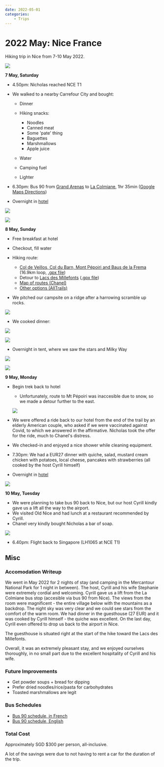 ```yaml
---
date: 2022-05-01
categories:
    - Trips
---
```


# 2022 May: Nice France

Hiking trip in Nice from 7-10 May 2022.

![](../../static/blog/2022-05/mercantour_np.jpg)

<!-- more -->

**7 May, Saturday**

-   4.50pm: Nicholas reached NCE T1
-   We walked to a nearby Carrefour City and bought:

    -   Dinner
    -   Hiking snacks:

        -   Noodles
        -   Canned meat
        -   Some 'pate' thing
        -   Baguettes
        -   Marshmallows
        -   Apple juice

    -   Water
    -   Camping fuel
    -   Lighter

-   6.30pm: Bus 90 from [Grand Arenas][grand-arenas] to [La Colmiane][la-colmiane], 1hr 35min ([Google Maps Directions][nice-to-mercantour-bus])
-   Overnight in [hotel][hotel]

![](../../static/blog/2022-05/room.jpg)

![](../../static/blog/2022-05/hotel.jpg)

**8 May, Sunday**

-   Free breakfast at hotel
-   Checkout, fill water
-   Hiking route:

    -   [Col de Veillos, Col du Barn, Mont Pépoiri and Baus de la Frema][col-de-veillos] (16.9km loop, [.gpx file][col-de-veillos-gpx])
    -   Detour to [Lacs des Millefonts][lacs-des-millefonts] ([.gpx file][lacs-des-millefonts-gpx])
    -   [Map of routes (Chanel)][our-hiking-routes]
    -   [Other options (AllTrails)][hiking-routes]

-   We pitched our campsite on a ridge after a harrowing scramble up rocks.

![](../../static/blog/2022-05/campsite.jpg)

-   We cooked dinner:

![](../../static/blog/2022-05/marshmallows.jpg)

![](../../static/blog/2022-05/stove.jpg)

-   Overnight in tent, where we saw the stars and Milky Way


![](../../static/blog/2022-05/campsite_evening.jpg)

![](../../static/blog/2022-05/campsite_night.jpg)

**9 May, Monday**

-   Begin trek back to hotel

    -   Unfortunately, route to Mt Pépoiri was inaccesible due to snow, so we made a detour further to the east.

    ![](../../static/blog/2022-05/snowman.jpg)

-   We were offered a ride back to our hotel from the end of the trail by an elderly American couple, who asked if we were vaccinated against Covid, to which we answered in the affirmative. Nicholas took the offer for the ride, much to Chanel's distress.
-   We checked-in and enjoyed a nice shower while cleaning equipment.
-   7.30pm: We had a EUR27 dinner with quiche, salad, mustard cream chicken with potatoes, local cheese, pancakes with strawberries (all cooked by the host Cyrill himself)
-   Overnight in [hotel][hotel]

![](../../static/blog/2022-05/quiche.jpg)

**10 May, Tuesday**

-   We were planning to take bus 90 back to Nice, but our host Cyrill kindly gave us a lift all the way to the airport.
-   We visited Old Nice and had lunch at a restaurant recommended by Cyrill.
-   Chanel very kindly bought Nicholas a bar of soap.

![](../../static/blog/2022-05/lunch.jpg)

-   6.40pm: Flight back to Singapore (LH1065 at NCE T1)

## Misc

### Accomodation Writeup

We went in May 2022 for 2 nights of stay (and camping in the Mercantour National Park for 1 night in between). The host, Cyrill and his wife Stephanie were extremely cordial and welcoming. Cyrill gave us a lift from the La Colmiane bus stop (accesible via bus 90 from Nice). The views from the room were magnificent - the entire village below with the mountains as a backdrop. The night sky was very clear and we could see stars from the comfort of the warm room. We had dinner in the guesthouse (27 EUR) and it was cooked by Cyrill himself - the quiche was excellent. On the last day, Cyrill even offered to drop us back to the airport in Nice.

The guesthouse is situated right at the start of the hike toward the Lacs des Millefonts.

Overall, it was an extremely pleasant stay, and we enjoyed ourselves thoroughly, in no small part due to the excellent hospitality of Cyrill and his wife.

### Future Improvements

-   Get powder soups + bread for dipping
-   Prefer dried noodles/rice/pasta for carbohydrates
-   Toasted marshmallows are legit

### Bus Schedules

-   [Bus 90 schedule, in French][bus-90-french-schedule]
-   [Bus 90 schedule, English][bus-90-schedule]

### Total Cost

Approximately SGD $300 per person, all-inclusive.

A lot of the savings were due to not having to rent a car for the duration of the trip.

[bus-90-french-schedule]: https://ftp.lignesdazur.com/ligne_90.pdf
[bus-90-schedule]: https://www.lignesdazur.com/en/horaire/886/80/1
[carrefour]: https://goo.gl/maps/1eyvzNNzQiX2CUGV7
[col-de-veillos]: https://www.alltrails.com/trail/france/alpes-maritimes/col-de-veillos-col-du-barn-mont-pepoiri-et-baus-de-la-frema?u=m
[col-de-veillos-gpx]: ../../static/blog/2022-05/col_de_veillos.gpx
[grand-arenas]: https://goo.gl/maps/x726JbXk9GRtG5Fn9
[hiking-routes]: https://www.alltrails.com/explore?b_tl_lat=44.11672307739917&b_tl_lng=7.146440621716721&b_br_lat=44.04558903319381&b_br_lng=7.31264860468238
[hotel]: https://www.booking.com/hotel/fr/le-grand-chalet-valdeblore.en-gb.html
[la-colmiane-hike]: https://www.alltrails.com/explore/trail/france/alpes-maritimes/la-colmiane-col-de-varaire-caire-gros
[la-colmiane-hike-gpx]: ../../static/blog/2022-05/la_colmiane.gpx
[la-colmiane]: https://goo.gl/maps/KEguaXFsoxJszkNf8
[lacs-des-millefonts]: https://www.alltrails.com/trail/france/alpes-maritimes/lacs-des-millefonts-mont-pepoiri
[lacs-des-millefonts-gpx]: ../../static/blog/2022-05/lacs_des_millefonts.gpx
[mercantour-to-nice-bus]: https://goo.gl/maps/giMtPFhKf7s8HCce8
[nice-to-mercantour-bus]: https://goo.gl/maps/4yQzqo8yo1jFuTsC8
[our-hiking-routes]: https://www.google.com/maps/d/viewer?mid=110bE46beRht3PU2x6XfYhVFYqQdaD4gS&ll=44.14368121724446%2C7.187836335386026&z=11
[properties]: https://www.booking.com/searchresults.en-gb.html?aid=304142&label=gen173nr-1BCAEoggI46AdIM1gEaMkBiAEBmAEJuAEXyAEM2AEB6AEBiAIBqAIDuAKm5O2SBsACAdICJDJlY2Q4ZDYwLTUxMmYtNDQ3ZC1iMGVlLWMwNWI5NzdiZDNjYdgCBeACAQ&lang=en-gb&sid=5ad5ea96dc2d619c8272bbd7f2bc4453&sb=1&src=hotel&src_elem=sb&error_url=https%3A%2F%2Fwww.booking.com%2Fhotel%2Ffr%2Fle-grand-chalet-valdeblore.en-gb.html%3Faid%3D304142%3Blabel%3Dgen173nr-1BCAEoggI46AdIM1gEaMkBiAEBmAEJuAEXyAEM2AEB6AEBiAIBqAIDuAKm5O2SBsACAdICJDJlY2Q4ZDYwLTUxMmYtNDQ3ZC1iMGVlLWMwNWI5NzdiZDNjYdgCBeACAQ%3Bsid%3D5ad5ea96dc2d619c8272bbd7f2bc4453%3Ball_sr_blocks%3D237813001_178046859_2_1_0%3Bcheckin%3D2022-05-07%3Bcheckout%3D2022-05-09%3Bdest_id%3D3313%3Bdest_type%3Dregion%3Bgroup_adults%3D2%3Bgroup_children%3D0%3Bhapos%3D1%3Bhighlighted_blocks%3D237813001_178046859_2_1_0%3Bhpos%3D1%3Bmatching_block_id%3D237813001_178046859_2_1_0%3Bno_rooms%3D1%3Breq_adults%3D2%3Breq_children%3D0%3Broom1%3DA%252CA%3Bsb_price_type%3Dtotal%3Bsr_order%3Dpopularity%3Bsr_pri_blocks%3D237813001_178046859_2_1_0__17720%3Bsrepoch%3D1650160200%3Bsrpvid%3Ded8f0ce3ba7c0157%3Btype%3Dtotal%3Bucfs%3D1%26%3B&highlighted_hotels=2378130&hp_sbox=1&ss=Valdeblore&is_ski_area=0&ssne=Valdeblore&ssne_untouched=Valdeblore&dest_id=3313&dest_type=region&checkin_year=2022&checkin_month=5&checkin_monthday=7&checkout_year=2022&checkout_month=5&checkout_monthday=10&group_adults=2&group_children=0&no_rooms=1&from_sf=1
[saint-dalmas]: https://goo.gl/maps/peDVK6vxcCPVxM9T9
[supermarche-casino]: https://goo.gl/maps/CVW2jDJPWHptKZBu6
[trekking-map]: https://www.openstreetmap.org/relation/1024511#map=10/44.1674/7.0615
[weather]: https://www.weather-atlas.com/en/france/paris-weather-may
